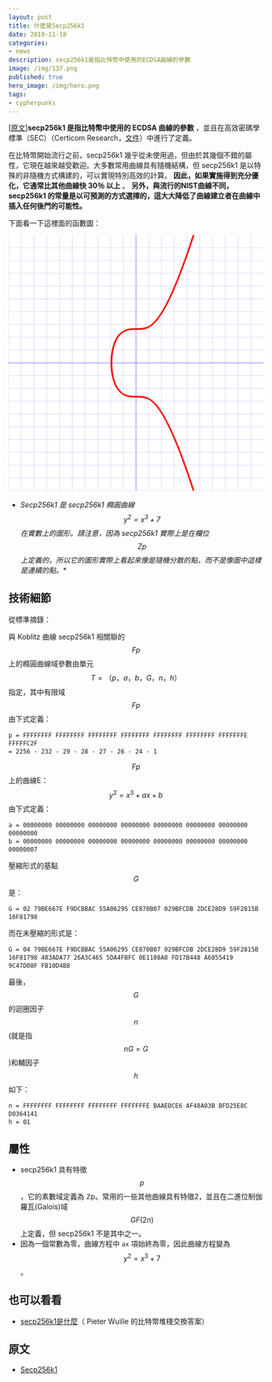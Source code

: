 ```yaml
---
layout: post
title: 什麼是Secp256k1
date: 2019-11-18
categories:
- news
description: secp256k1是指比特幣中使用的ECDSA曲線的參數
image: /img/137.png
published: true
hero_image: /img/hero.png
tags:
- cypherpunks
---
```


[[原文]](http://gavinzhang.work/blockchain/比特币/什么是Secp256k1)**secp256k1 是指比特幣中使用的 ECDSA 曲線的參數** ，並且在高效密碼學標準（SEC）（Certicom Research，[文件](http://www.secg.org/sec2-v2.pdf)）中進行了定義。

<script type="text/javascript" src="http://cdn.mathjax.org/mathjax/latest/MathJax.js?config=default"></script>

在比特幣開始流行之前，secp256k1 幾乎從未使用過，但由於其幾個不錯的屬性，它現在越來越受歡迎。大多數常用曲線具有隨機結構，但 secp256k1 是以特殊的非隨機方式構建的，可以實現特別高效的計算。 **因此，如果實施得到充分優化，它通常比其他曲線快 30％ 以上** 。 **另外，與流行的NIST曲線不同，secp256k1 的常量是以可預測的方式選擇的，這大大降低了曲線建立者在曲線中插入任何後門的可能性。**

下面看一下這裡面的函數圖：

![](/img/136.png)

* *Secp256k1 是 secp256k1 橢圓曲線$$y^2 = x^3 + 7$$在實數上的圖形。請注意，因為 secp256k1 實際上是在欄位$$Zp$$上定義的，所以它的圖形實際上看起來像是隨機分散的點，而不是像圖中這樣是連續的點。**

## 技術細節

從標準摘錄：

與 Koblitz 曲線 secp256k1 相關聯的$$Fp$$上的橢圓曲線域參數由單元$$T=（p，a，b，G，n，h）$$指定，其中有限域$$Fp$$由下式定義：

```text
p = FFFFFFFF FFFFFFFF FFFFFFFF FFFFFFFF FFFFFFFF FFFFFFFF FFFFFFFE FFFFFC2F
= 2256 - 232 - 29 - 28 - 27 - 26 - 24 - 1
```
$$Fp$$上的曲線E：$$y^2 = x^3 + ax + b$$由下式定義：

```text
a = 00000000 00000000 00000000 00000000 00000000 00000000 00000000 00000000
b = 00000000 00000000 00000000 00000000 00000000 00000000 00000000 00000007
```
壓縮形式的基點$$G$$是：

```text
G = 02 79BE667E F9DCBBAC 55A06295 CE870B07 029BFCDB 2DCE28D9 59F2815B 16F81798
```
而在未壓縮的形式是：

```text
G = 04 79BE667E F9DCBBAC 55A06295 CE870B07 029BFCDB 2DCE28D9 59F2815B 16F81798 483ADA77 26A3C465 5DA4FBFC 0E1108A8 FD17B448 A6855419 9C47D08F FB10D4B8
```
最後，$$G$$的迴圈因子$$n$$(就是指$$nG=G$$)和輔因子$$h$$如下：

```text
n = FFFFFFFF FFFFFFFF FFFFFFFF FFFFFFFE BAAEDCE6 AF48A03B BFD25E8C D0364141
h = 01
```
## 屬性

* secp256k1 具有特徵$$p$$，它的素數域定義為 ℤp。常用的一些其他曲線具有特徵2，並且在二進位制伽羅瓦(Galois)域$$GF(2n)$$上定義，但 secp256k1 不是其中之一。
* 因為一個常數為零，曲線方程中 `ax` 項始終為零，因此曲線方程變為$$y^2 = x^3 + 7$$。

## 也可以看看

* [secp256k1是什麼](https://bitcoin.stackexchange.com/questions/21907/what-does-the-curve-used-in-bitcoin-secp256k1-look-like)（ Pieter Wuille 的比特幣堆棧交換答案）

## 原文

* [Secp256k1](https://en.bitcoin.it/wiki/Secp256k1)
